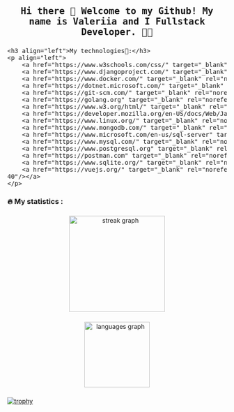 
<h2 align="center"><samp> Hi there 👋 
  Welcome to my Github! My name is Valeriia and I Fullstack Developer. 👩‍💻  </samp></h2>

###

<pre language="html">
&lt;h3 align="left"&gt;My technologies🚀:&lt;/h3&gt;
&lt;p align="left"&gt;
    &lt;a href="https://www.w3schools.com/css/" target="_blank" rel="noreferrer"&gt;&lt;img src="https://raw.githubusercontent.com/devicons/devicon/master/icons/css3/css3-original-wordmark.svg" alt="css3" width="40" height="40"/&gt;&lt;/a&gt;
    &lt;a href="https://www.djangoproject.com/" target="_blank" rel="noreferrer"&gt;&lt;img src="https://cdn.worldvectorlogo.com/logos/django.svg" alt="django" width="40" height="40"/&gt;&lt;/a&gt;
    &lt;a href="https://www.docker.com/" target="_blank" rel="noreferrer"&gt;&lt;img src="https://raw.githubusercontent.com/devicons/devicon/master/icons/docker/docker-original-wordmark.svg" alt="docker" width="40" height="40"/&gt;&lt;/a&gt;
    &lt;a href="https://dotnet.microsoft.com/" target="_blank" rel="noreferrer"&gt;&lt;img src="https://raw.githubusercontent.com/devicons/devicon/master/icons/dot-net/dot-net-original-wordmark.svg" alt="dotnet" width="40" height="40"/&gt;&lt;/a&gt;
    &lt;a href="https://git-scm.com/" target="_blank" rel="noreferrer"&gt;&lt;img src="https://www.vectorlogo.zone/logos/git-scm/git-scm-icon.svg" alt="git" width="40" height="40"/&gt;&lt;/a&gt;
    &lt;a href="https://golang.org" target="_blank" rel="noreferrer"&gt;&lt;img src="https://raw.githubusercontent.com/devicons/devicon/master/icons/go/go-original.svg" alt="go" width="40" height="40"/&gt;&lt;/a&gt;
    &lt;a href="https://www.w3.org/html/" target="_blank" rel="noreferrer"&gt;&lt;img src="https://raw.githubusercontent.com/devicons/devicon/master/icons/html5/html5-original-wordmark.svg" alt="html5" width="40" height="40"/&gt;&lt;/a&gt;
    &lt;a href="https://developer.mozilla.org/en-US/docs/Web/JavaScript" target="_blank" rel="noreferrer"&gt;&lt;img src="https://raw.githubusercontent.com/devicons/devicon/master/icons/javascript/javascript-original.svg" alt="javascript" width="40" height="40"/&gt;&lt;/a&gt;
    &lt;a href="https://www.linux.org/" target="_blank" rel="noreferrer"&gt;&lt;img src="https://raw.githubusercontent.com/devicons/devicon/master/icons/linux/linux-original.svg" alt="linux" width="40" height="40"/&gt;&lt;/a&gt;
    &lt;a href="https://www.mongodb.com/" target="_blank" rel="noreferrer"&gt;&lt;img src="https://raw.githubusercontent.com/devicons/devicon/master/icons/mongodb/mongodb-original-wordmark.svg" alt="mongodb" width="40" height="40"/&gt;&lt;/a&gt;
    &lt;a href="https://www.microsoft.com/en-us/sql-server" target="_blank" rel="noreferrer"&gt;&lt;img src="https://www.svgrepo.com/show/303229/microsoft-sql-server-logo.svg" alt="mssql" width="40" height="40"/&gt;&lt;/a&gt;
    &lt;a href="https://www.mysql.com/" target="_blank" rel="noreferrer"&gt;&lt;img src="https://raw.githubusercontent.com/devicons/devicon/master/icons/mysql/mysql-original-wordmark.svg" alt="mysql" width="40" height="40"/&gt;&lt;/a&gt;
    &lt;a href="https://www.postgresql.org" target="_blank" rel="noreferrer"&gt;&lt;img src="https://raw.githubusercontent.com/devicons/devicon/master/icons/postgresql/postgresql-original-wordmark.svg" alt="postgresql" width="40" height="40"/&gt;&lt;/a&gt;
    &lt;a href="https://postman.com" target="_blank" rel="noreferrer"&gt;&lt;img src="https://www.vectorlogo.zone/logos/getpostman/getpostman-icon.svg" alt="postman" width="40" height="40"/&gt;&lt;/a&gt;
    &lt;a href="https://www.sqlite.org/" target="_blank" rel="noreferrer"&gt;&lt;img src="https://www.vectorlogo.zone/logos/sqlite/sqlite-icon.svg" alt="sqlite" width="40" height="40"/&gt;&lt;/a&gt;
    &lt;a href="https://vuejs.org/" target="_blank" rel="noreferrer"&gt;&lt;img src="https://raw.githubusercontent.com/devicons/devicon/master/icons/vuejs/vuejs-original-wordmark.svg" alt="vuejs" width="40" height="
40"/&gt;&lt;/a&gt;
&lt;/p&gt;
</pre>

###

<h3 align="left">🔥 My statistics :</h3>

###

<div align="center">
  <img src="https://streak-stats.demolab.com?user=ValeriiaRogacheva&locale=en&mode=daily&theme=dracula&hide_border=false&border_radius=5&order=3" height="220" alt="streak graph"  />
</div>

###
<div align="center">
  <img src="https://github-readme-stats.vercel.app/api/top-langs?username=ValeriiaRogacheva&locale=en&hide_title=false&layout=compact&card_width=320&langs_count=5&theme=dracula&hide_border=false&order=2" height="150" alt="languages graph"  />
</div>

###
[![trophy](https://github-profile-trophy.vercel.app/?username=ValeriiaRogacheva&theme=onedark)](https://github.com/ValeriiaRogacheva/github-profile-trophy)


